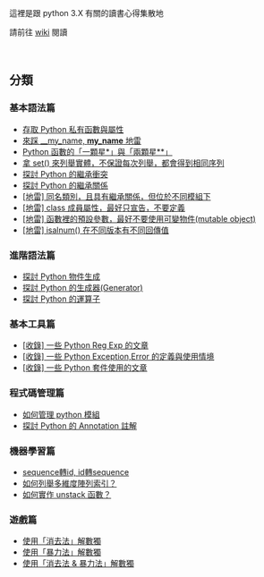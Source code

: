 
這裡是跟 python 3.X 有關的讀書心得集散地

請前往 [wiki](../../wiki) 閱讀

<br>

## 分類

### 基本語法篇
* [存取 Python 私有函數與屬性](../../wiki/存取-Python-私有函數與屬性)
* [來踩 __my_name, __my_name__ 地雷](../../wiki/來踩-__my_name,-__my_name__-地雷)
* [Python 函數的「一顆星*」與「兩顆星**」](../../wiki/Python-函數的「一顆星*」與「兩顆星**」)
* [拿 set() 來列舉實體，不保證每次列舉，都會得到相同序列](../../wiki/拿-set()-來列舉實體，不保證每次列舉，都會得到相同序列)
* [探討 Python 的繼承衝突](../../wiki/探討-Python-的繼承衝突)
* [探討 Python 的繼承關係](../../wiki/探討-Python-的繼承關係)
* [[地雷] 同名類別，且具有繼承關係，但位於不同模組下](../../wiki/%5B地雷%5D-同名類別，且具有繼承關係，但位於不同模組下)
* [[地雷] class 成員屬性，最好只宣告，不要定義](../../wiki/%5B地雷%5D-class-成員屬性，最好只宣告，不要定義)
* [[地雷] 函數裡的預設參數，最好不要使用可變物件(mutable object)](../../wiki/%5B地雷%5D-函數裡的預設參數，最好不要使用可變物件(mutable-object))
* [[地雷] isalnum() 在不同版本有不同回傳值](../../wiki/%5B地雷%5D-isalnum()-在不同版本有不同回傳值)


### 進階語法篇
* [探討 Python 物件生成](../../wiki/探討-Python-的物件生成)
* [探討 Python 的生成器(Generator)](../../wiki/探討-Python-的生成器(Generator))
* [探討 Python 的運算子](../../wiki/探討-Python-的運算子)

### 基本工具篇
* [[收錄] 一些 Python Reg Exp 的文章](../../wiki/%5B收錄%5D-一些-Python-Reg-Exp-的文章)
* [[收錄] 一些 Python Exception,Error 的定義與使用情境](../../wiki/%5B收錄%5D-一些-Python-Exception,Error-的定義與使用情境)
* [[收錄] 一些 Python 套件使用的文章](../../wiki/%5B收錄%5D-一些-Python-套件使用的文章)

### 程式碼管理篇
* [如何管理 python 模組](../../wiki/如何管理-python-模組)
* [探討 Python 的 Annotation 註解](../../wiki/探討-Python-的-Annotation-註解)

### 機器學習篇
* [sequence轉id, id轉sequence](../../wiki/sequence轉id,-id轉sequence)
* [如何列舉多維度陣列索引？](../../wiki/如何列舉多維度陣列索引？)
* [如何實作 unstack 函數？](../../wiki/如何實作-unstack-函數？)

### 遊戲篇
* [使用「消去法」解數獨](../../wiki/使用「消去法」解數獨)
* [使用「暴力法」解數獨](../../wiki/使用「暴力法」解數獨)
* [使用「消去法 & 暴力法」解數獨](../../wiki/使用「消去法-&-暴力法」解數獨)
